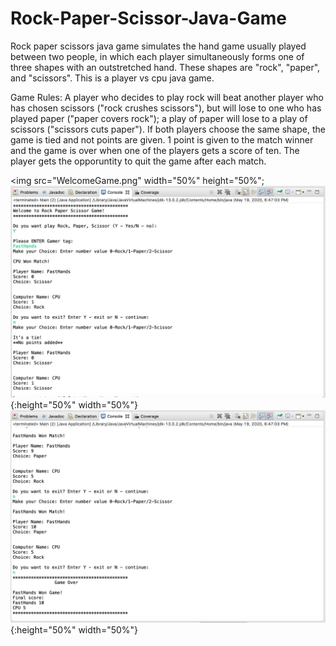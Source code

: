 # Rock-Paper-Scissor-Java-Game
Rock paper scissors java game simulates the hand game usually played between two people, in which each player simultaneously forms one of three shapes with an outstretched hand. These shapes are "rock", "paper", and "scissors". This is a player vs cpu java game. 

Game Rules: 
A player who decides to play rock will beat another player who has chosen scissors ("rock crushes scissors"), but will lose to one who has played paper ("paper covers rock"); a play of paper will lose to a play of scissors ("scissors cuts paper"). If both players choose the same shape, the game is tied and not points are given. 1 point is given to the match winner and the game is over when one of the players gets a score of ten. The player gets the opporuntity to quit the game after each match. 

<img src="WelcomeGame.png" width="50%" height="50%";
![Welcom Screen of Rock-Paper-Scissor-Java-Game](WelcomeGame.png){:height="50%" width="50%"}
![Game Over Screen of Rock-Paper-Scissor-Java-Game](GameOver.png){:height="50%" width="50%"}
